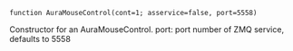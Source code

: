 ```
function AuraMouseControl(cont=1; asservice=false, port=5558)
```

Constructor for an AuraMouseControl. port: port number of ZMQ service, defaults to 5558
